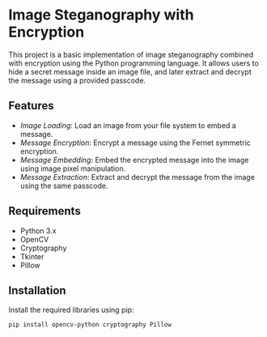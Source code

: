 # Image Steganography with Encryption

This project is a basic implementation of image steganography combined with encryption using the Python programming language. It allows users to hide a secret message inside an image file, and later extract and decrypt the message using a provided passcode.

## Features

- *Image Loading*: Load an image from your file system to embed a message.
- *Message Encryption*: Encrypt a message using the Fernet symmetric encryption.
- *Message Embedding*: Embed the encrypted message into the image using image pixel manipulation.
- *Message Extraction*: Extract and decrypt the message from the image using the same passcode.

## Requirements

- Python 3.x
- OpenCV
- Cryptography
- Tkinter
- Pillow

## Installation

Install the required libraries using pip:

```bash
pip install opencv-python cryptography Pillow
